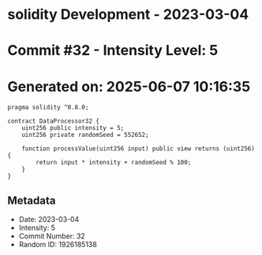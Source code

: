 ﻿# solidity Development - 2023-03-04
# Commit #32 - Intensity Level: 5
# Generated on: 2025-06-07 10:16:35
```solidity
pragma solidity ^0.8.0;

contract DataProcessor32 {
    uint256 public intensity = 5;
    uint256 private randomSeed = 552652;

    function processValue(uint256 input) public view returns (uint256) {
        return input * intensity + randomSeed % 100;
    }
}
```
## Metadata
- Date: 2023-03-04
- Intensity: 5
- Commit Number: 32
- Random ID: 1926185138
